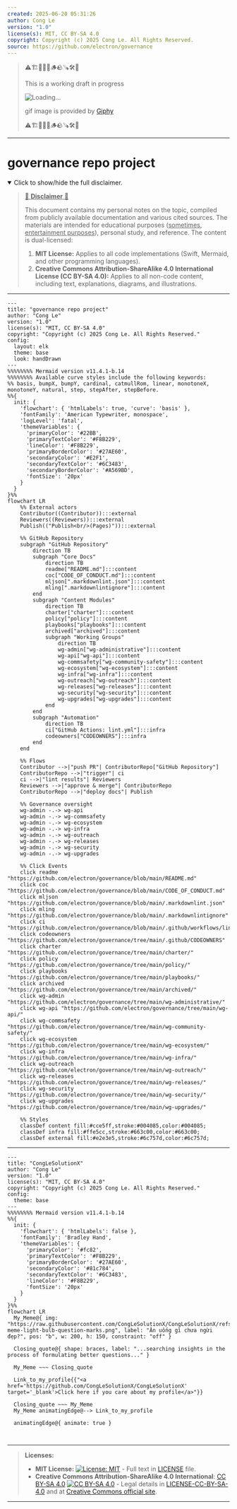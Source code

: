 ```yaml
---
created: 2025-06-20 05:31:26
author: Cong Le
version: "1.0"
license(s): MIT, CC BY-SA 4.0
copyright: Copyright (c) 2025 Cong Le. All Rights Reserved.
source: https://github.com/electron/governance
---
```



> ⚠️🏗️🚧🦺🧱🪵🪨🪚🛠️👷
> 
> This is a working draft in progress
> 
> ![Loading...](https://media0.giphy.com/media/v1.Y2lkPTc5MGI3NjExZzFoenV5NG94aXIxNWo4ZXl3OXpwdGpzNGxtN2NjcDdvZzMwMzUwayZlcD12MV9pbnRlcm5hbF9naWZfYnlfaWQmY3Q9Zw/YkOGLLyZE4BhlzpqZS/giphy.gif)
>
> gif image is provided by [Giphy](https://giphy.com)
> 
> ⚠️🏗️🚧🦺🧱🪵🪨🪚🛠️👷


----




# governance repo project
<details open>
<summary>Click to show/hide the full disclaimer.</summary>
   
> <ins>📢 **Disclaimer** 🚨</ins>
>
> This document contains my personal notes on the topic,
> compiled from publicly available documentation and various cited sources.
> The materials are intended for educational purposes (<ins>sometimes, entertainment purposes</ins>), personal study, and reference.
> The content is dual-licensed:
> 1. **MIT License:** Applies to all code implementations (Swift, Mermaid, and other programming languages).
> 2. **Creative Commons Attribution-ShareAlike 4.0 International License (CC BY-SA 4.0):** Applies to all non-code content, including text, explanations, diagrams, and illustrations.

</details>


---

```mermaid
---
title: "governance repo project"
author: "Cong Le"
version: "1.0"
license(s): "MIT, CC BY-SA 4.0"
copyright: "Copyright (c) 2025 Cong Le. All Rights Reserved."
config:
  layout: elk
  theme: base
  look: handDrawn
---
%%%%%%%% Mermaid version v11.4.1-b.14
%%%%%%%% Available curve styles include the following keywords:
%% basis, bumpX, bumpY, cardinal, catmullRom, linear, monotoneX, monotoneY, natural, step, stepAfter, stepBefore.
%%{
  init: {
    'flowchart': { 'htmlLabels': true, 'curve': 'basis' },
    'fontFamily': 'American Typewriter, monospace',
    'logLevel': 'fatal',
    'themeVariables': {
      'primaryColor': '#22BB',
      'primaryTextColor': '#F8B229',
      'lineColor': '#F8B229',
      'primaryBorderColor': '#27AE60',
      'secondaryColor': '#E2F1',
      'secondaryTextColor': '#6C3483',
      'secondaryBorderColor': '#A569BD',
      'fontSize': '20px'
    }
  }
}%%
flowchart LR
    %% External actors
    Contributor((Contributor)):::external
    Reviewers((Reviewers)):::external
    Publish(("Publish<br/>(Pages)")):::external

    %% GitHub Repository
    subgraph "GitHub Repository"
        direction TB
        subgraph "Core Docs"
            direction TB
            readme["README.md"]:::content
            coc["CODE_OF_CONDUCT.md"]:::content
            mljson[".markdownlint.json"]:::content
            mling[".markdownlintignore"]:::content
        end
        subgraph "Content Modules"
            direction TB
            charter["charter"]:::content
            policy["policy"]:::content
            playbooks["playbooks"]:::content
            archived["archived"]:::content
            subgraph "Working Groups"
                direction TB
                wg-admin["wg-administrative"]:::content
                wg-api["wg-api"]:::content
                wg-commsafety["wg-community-safety"]:::content
                wg-ecosystem["wg-ecosystem"]:::content
                wg-infra["wg-infra"]:::content
                wg-outreach["wg-outreach"]:::content
                wg-releases["wg-releases"]:::content
                wg-security["wg-security"]:::content
                wg-upgrades["wg-upgrades"]:::content
            end
        end
        subgraph "Automation"
            direction TB
            ci["GitHub Actions: lint.yml"]:::infra
            codeowners["CODEOWNERS"]:::infra
        end
    end

    %% Flows
    Contributor -->|"push PR"| ContributorRepo["GitHub Repository"]
    ContributorRepo -->|"trigger"| ci
    ci -->|"lint results"| Reviewers
    Reviewers -->|"approve & merge"| ContributorRepo
    ContributorRepo -->|"deploy docs"| Publish

    %% Governance oversight
    wg-admin -.-> wg-api
    wg-admin -.-> wg-commsafety
    wg-admin -.-> wg-ecosystem
    wg-admin -.-> wg-infra
    wg-admin -.-> wg-outreach
    wg-admin -.-> wg-releases
    wg-admin -.-> wg-security
    wg-admin -.-> wg-upgrades

    %% Click Events
    click readme "https://github.com/electron/governance/blob/main/README.md"
    click coc "https://github.com/electron/governance/blob/main/CODE_OF_CONDUCT.md"
    click mljson "https://github.com/electron/governance/blob/main/.markdownlint.json"
    click mling "https://github.com/electron/governance/blob/main/.markdownlintignore"
    click ci "https://github.com/electron/governance/blob/main/.github/workflows/lint.yml"
    click codeowners "https://github.com/electron/governance/tree/main/.github/CODEOWNERS"
    click charter "https://github.com/electron/governance/tree/main/charter/"
    click policy "https://github.com/electron/governance/tree/main/policy/"
    click playbooks "https://github.com/electron/governance/tree/main/playbooks/"
    click archived "https://github.com/electron/governance/tree/main/archived/"
    click wg-admin "https://github.com/electron/governance/tree/main/wg-administrative/"
    click wg-api "https://github.com/electron/governance/tree/main/wg-api/"
    click wg-commsafety "https://github.com/electron/governance/tree/main/wg-community-safety/"
    click wg-ecosystem "https://github.com/electron/governance/tree/main/wg-ecosystem/"
    click wg-infra "https://github.com/electron/governance/tree/main/wg-infra/"
    click wg-outreach "https://github.com/electron/governance/tree/main/wg-outreach/"
    click wg-releases "https://github.com/electron/governance/tree/main/wg-releases/"
    click wg-security "https://github.com/electron/governance/tree/main/wg-security/"
    click wg-upgrades "https://github.com/electron/governance/tree/main/wg-upgrades/"

    %% Styles
    classDef content fill:#cce5ff,stroke:#004085,color:#004085;
    classDef infra fill:#ffe5cc,stroke:#663c00,color:#663c00;
    classDef external fill:#e2e3e5,stroke:#6c757d,color:#6c757d;

```

-----

<!-- 
```mermaid
%% Current Mermaid version
info
```  -->


```mermaid
---
title: "CongLeSolutionX"
author: "Cong Le"
version: "1.0"
license(s): "MIT, CC BY-SA 4.0"
copyright: "Copyright (c) 2025 Cong Le. All Rights Reserved."
config:
  theme: base
---
%%%%%%%% Mermaid version v11.4.1-b.14
%%{
  init: {
    'flowchart': { 'htmlLabels': false },
    'fontFamily': 'Bradley Hand',
    'themeVariables': {
      'primaryColor': '#fc82',
      'primaryTextColor': '#F8B229',
      'primaryBorderColor': '#27AE60',
      'secondaryColor': '#81c784',
      'secondaryTextColor': '#6C3483',
      'lineColor': '#F8B229',
      'fontSize': '20px'
    }
  }
}%%
flowchart LR
  My_Meme@{ img: "https://raw.githubusercontent.com/CongLeSolutionX/CongLeSolutionX/refs/heads/main/assets/images/My-meme-light-bulb-question-marks.png", label: "Ăn uống gì chưa ngừi đẹp?", pos: "b", w: 200, h: 150, constraint: "off" }

  Closing_quote@{ shape: braces, label: "...searching insights in the process of formulating better questions..." }
    
  My_Meme ~~~ Closing_quote
    
  Link_to_my_profile{{"<a href='https://github.com/CongLeSolutionX/CongLeSolutionX' target='_blank'>Click here if you care about my profile</a>"}}

  Closing_quote ~~~ My_Meme
  My_Meme animatingEdge@--> Link_to_my_profile
  
  animatingEdge@{ animate: true }



```

---
>**Licenses:**
>
>- **MIT License:**  [![License: MIT](https://img.shields.io/badge/License-MIT-yellow.svg)](LICENSE) - Full text in [LICENSE](LICENSE) file.
>- **Creative Commons Attribution-ShareAlike 4.0 International**: [CC BY-SA 4.0](https://creativecommons.org/licenses/by-sa/4.0/) [![CC BY-SA 4.0](https://licensebuttons.net/l/by-sa/4.0/88x31.png)](https://creativecommons.org/licenses/by-sa/4.0/) - Legal details in [LICENSE-CC-BY-SA-4.0](THE_PAST/LICENSE-CC-BY-SA-4.0) and at [Creative Commons official site](https://creativecommons.org/licenses/by-sa/4.0/).
>
---
